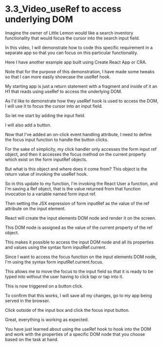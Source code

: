 # 3.3_Video_useRef to access underlying DOM

Imagine the owner of Little Lemon would like a search inventory functionality that would focus the cursor into the search input field.

In this video, I will demonstrate how to code this specific requirement in a separate app so that you can focus on this particular functionality.

Here I have another example app built using Create React App or CRA.

Note that for the purpose of this demonstration, I have made some tweaks so that I can more easily showcase the useRef hook.

My starting app is just a return statement with a fragment and inside of it an H1 that reads using useRef to access the underlying DOM.

As I'd like to demonstrate how they useRef hook is used to access the DOM, I will use it to focus the cursor into an input field.

So let me start by adding the input field.

I will also add a button.

Now that I've added an on-click event handling attribute, I need to define the focus input function to handle the button clicks.

For the sake of simplicity, my click handler only accesses the form input ref object, and then it accesses the focus method on the current property which exist on the form inputRef objects.

But what is this object and where does it come from? This object is the return value of invoking the useRef hook.

So in this update to my function, I'm invoking the React User a function, and I'm saving a Ref object, that is the value returned from that function invocation to a variable named form input ref.

Then setting the JSX expression of form inputRef as the value of the ref attribute on the input element.

React will create the input elements DOM node and render it on the screen.

This DOM node is assigned as the value of the current property of the ref object.

This makes it possible to access the input DOM node and all its properties and values using the syntax form inputRef.current.

Since I want to access the focus function on the input elements DOM node, I'm using the syntax form inputRef.current.focus.

This allows me to move the focus to the input field so that it is ready to be typed into without the user having to click tap or tap into it.

This is now triggered on a button click.

To confirm that this works, I will save all my changes, go to my app being served in the browser.

Click outside of the input box and click the focus input button.

Great, everything is working as expected.

You have just learned about using the useRef hook to hook into the DOM and work with the properties of a specific DOM node that you choose based on the task at hand.